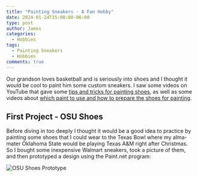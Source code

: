 ```yaml
---
title: "Painting Sneakers - A Fun Hobby"
date: 2024-01-24T15:00:00-06:00
type: post
author: James
categories:
  - Hobbies
tags:
  - Painting Sneakers
  - Hobbies
comments: true
---
```


Our grandson loves basketball and is seriously into shoes and I thought
it would be cool to paint him some custom sneakers.  I saw some videos on YouTube
that gave some
[tips and tricks for painting shoes](https://www.youtube.com/watch?v=scD96zyvu_k&t=367s),
as well as some videos about
[which paint to use and how to prepare the shoes for painting](https://www.youtube.com/watch?v=2Yauu5kcSvc).

## First Project - OSU Shoes

Before diving in too deeply I thought it would be a good idea to practice by painting
some shoes that I could wear to the Texas Bowl where my alma-mater Oklahoma State would
be playing Texas A&M right after Christmas.
So I bought some inexpensive Walmart sneakers, took a picture of them, and then prototyped a
design using the Paint.net program:

![OSU Shoes Prototype](/images/osu_paint_prototype.jpg)


